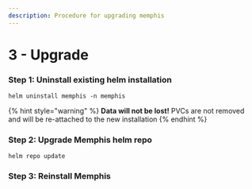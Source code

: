 ```yaml
---
description: Procedure for upgrading memphis
---
```


# 3 - Upgrade

### Step 1: Uninstall existing helm installation

```
helm uninstall memphis -n memphis
```

{% hint style="warning" %}
**Data will not be lost!** PVCs are not removed and will be re-attached to the new installation
{% endhint %}

### Step 2: Upgrade Memphis helm repo

```
helm repo update
```

### Step 3: Reinstall Memphis
